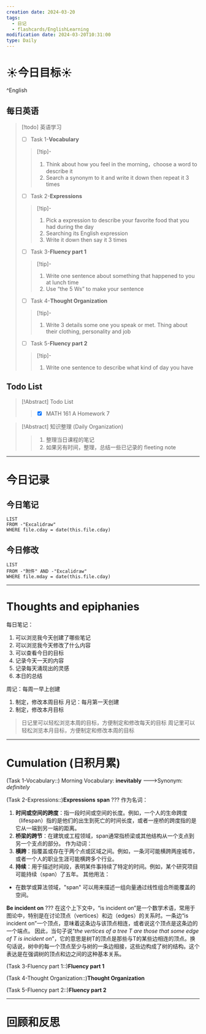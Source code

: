 ```yaml
---
creation date: 2024-03-20
tags:
  - 日记
  - flashcards/EnglishLearning
modification date: 2024-03-20T10:31:00
type: Daily
---
```


# ☀今日目标☀
^English
## 每日英语
> [!todo] 英语学习
> - [ ]  Task 1-**Vocabulary**
> >[!tip]- 
> >	1. Think about how you feel in the morning，choose a word to describe it
> >	2. Search a synonym to it and write it down then repeat it 3 times
> - [ ]  Task 2-**Expressions**
> >[!tip]-
> >	1. Pick a expression to describe your favorite food that you had during the day
> >	2. Searching its English expression
> >	3. Write it down then say it 3 times
> - [ ] Task 3-**Fluency part 1**
> > [!tip]-
> >	1. Write one sentence about something that happened to you at lunch time
> >	2. Use “the 5 Ws”  to make your sentence
> - [ ] Task 4-**Thought Organization**
> > [!tip]-
> >	1. Write 3 details some one you speak or met. Thing about their clothing, personality and job
> - [ ] Task 5-**Fluency part 2**
> > [!tip]-
> >	1. Write one sentence to describe what kind of day you have
## Todo List
>[!Abstract] Todo List
>>- [x] MATH 161 A Homework 7

>[!Abstract] 知识整理 (Daily Organization)
>>1. 整理当日课程的笔记 
>> 2. 如果另有时间，整理，总结一些已记录的 fleeting note

---
# 今日记录
## 今日笔记
```dataview
LIST 
FROM -"Excalidraw"
WHERE file.cday = date(this.file.cday)
```
## 今日修改
```dataview
LIST 
FROM -"附件" AND -"Excalidraw"
WHERE file.mday = date(this.file.cday) 
```

---
# Thoughts and epiphanies

每日笔记：
1. 可以浏览我今天创建了哪些笔记
2. 可以浏览我今天修改了什么内容
3. 可以查看今日的目标
4. 记录今天一天的内容
5. 记录每天涌现出的灵感
6. 本日的总结

周记：每周一早上创建
1. 制定，修改本周目标
月记：每月第一天创建
1. 制定，修改本月目标

>日记里可以轻松浏览本周的目标，方便制定和修改每天的目标
>周记里可以轻松浏览本月目标，方便制定和修改本周的目标

---
# Cumulation (日积月累)
(Task 1-Vocabulary::) Morning Vocabulary: **inevitably** --->Synonym: *definitely*
<!--SR:!2024-04-26,2,210-->

(Task 2-Expressions::)**Expressions**
**span**
???
作为名词：
1. **时间或空间的跨度**：指一段时间或空间的长度。例如，一个人的生命跨度（lifespan）指的是他们的出生到死亡的时间长度，或者一座桥的跨度指的是它从一端到另一端的距离。
2. **桥梁的跨节**：在建筑或工程领域，span通常指桥梁或其他结构从一个支点到另一个支点的部分。
作为动词：
1. **横跨**：指覆盖或存在于两个点或区域之间。例如，一条河可能横跨两座城市，或者一个人的职业生涯可能横跨多个行业。
2. **持续**：用于描述时间段，表明某件事持续了特定的时间。例如，某个研究项目可能持续（span）了五年。
其他用法：
- 在数学或算法领域，"span" 可以用来描述一组向量通过线性组合所能覆盖的空间。
<!--SR:!2024-05-04,10,230-->

**Be incident on**
???
在这个上下文中，“is incident on”是一个数学术语，常用于图论中，特别是在讨论顶点（vertices）和边（edges）的关系时。一条边“is incident on”一个顶点，意味着这条边与该顶点相连，或者说这个顶点是这条边的一个端点。
因此，当句子说“*the vertices of a tree T are those that some edge of T is incident on*”，它的意思是树T的顶点是那些与T的某些边相连的顶点。换句话说，树中的每一个顶点至少与树的一条边相接，这些边构成了树的结构。这个表达是在强调树的顶点和边之间的这种基本关系。
<!--SR:!2024-04-30,6,230-->

(Task 3-Fluency part 1::)**Fluency part 1**

(Task 4-Thought Organization::)**Thought Organization**

(Task 5-Fluency part 2::)**Fluency part 2**

---
# 回顾和反思